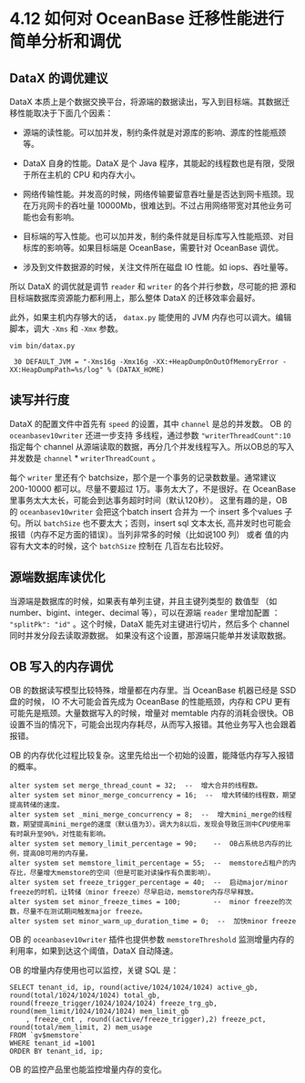 4.12 如何对 OceanBase 迁移性能进行简单分析和调优 
=====================================================



DataX 的调优建议 
-----------------------------

DataX 本质上是个数据交换平台，将源端的数据读出，写入到目标端。其数据迁移性能取决于下面几个因素：

* 源端的读性能。可以加并发，制约条件就是对源库的影响、源库的性能瓶颈等。

  

* DataX 自身的性能。DataX 是个 Java 程序，其能起的线程数也是有限，受限于所在主机的 CPU 和内存大小。

  

* 网络传输性能。并发高的时候，网络传输要留意吞吐量是否达到网卡瓶颈。现在万兆网卡的吞吐量 10000Mb，很难达到。不过占用网络带宽对其他业务可能也会有影响。

  

* 目标端的写入性能。也可以加并发，制约条件就是目标库写入性能瓶颈、对目标库的影响等。如果目标端是 OceanBase，需要针对 OceanBase 调优。

  

* 涉及到文件数据源的时候，关注文件所在磁盘 IO 性能。如 iops、吞吐量等。

  




所以 DataX 的调优就是调节 `reader` 和 `writer` 的各个并行参数，尽可能的把 源和目标端数据库资源能力都利用上，那么整体 DataX 的迁移效率会最好。

此外，如果主机内存够大的话， `datax.py` 能使用的 JVM 内存也可以调大。编辑脚本，调大 `-Xms` 和 `-Xmx` 参数。

```unknow
vim bin/datax.py

 30 DEFAULT_JVM = "-Xms16g -Xmx16g -XX:+HeapDumpOnOutOfMemoryError -XX:HeapDumpPath=%s/log" % (DATAX_HOME)
```



读写并行度 
-----------------------

DataX 的配置文件中首先有 `speed` 的设置，其中 `channel` 是总的并发数。 OB 的 `oceanbasev10writer` 还进一步支持 多线程，通过参数 `"writerThreadCount":10` 指定每个 channel 从源端读取的数据，再分几个并发线程写入。所以OB总的写入并发数是 `channel` \* `writerThreadCount` 。

每个 `writer` 里还有个 batchsize，那个是一个事务的记录数数量。通常建议 200-10000 都可以。尽量不要超过 1万。事务太大了，不是很好。在 OceanBase 里事务太大太长，可能会到达事务超时时间（默认120秒）。 这里有趣的是，OB 的 `oceanbasev10writer` 会把这个batch insert 合并为 一个 insert 多个values 子句。所以 `batchSize` 也不要太大；否则，insert sql 文本太长, 高并发时也可能会报错（内存不足方面的错误）。当列非常多的时候（比如说100 列） 或者 值的内容有大文本的时候，这个 `batchSize` 控制在 几百左右比较好。

源端数据库读优化 
--------------------------

当源端是数据库的时候，如果表有单列主键，并且主键列类型的 数值型 （如 number、bigint、integer、decimal 等），可以在源端 `reader` 里增加配置 ： `"splitPk": "id"` 。这个时候，DataX 能先对主键进行切片，然后多个 channel 同时并发分段去读取源数据。 如果没有这个设置，那源端只能单并发读取数据。

OB 写入的内存调优 
----------------------------

OB 的数据读写模型比较特殊，增量都在内存里。当 OceanBase 机器已经是 SSD 盘的时候， IO 不大可能会首先成为 OceanBase 的性能瓶颈，内存和 CPU 更有可能先是瓶颈。大量数据写入的时候，增量对 memtable 内存的消耗会很快。OB 设置不当的情况下，可能会出现内存耗尽，从而写入报错。其他业务写入也会跟着报错。

OB 的内存优化过程比较复杂。这里先给出一个初始的设置，能降低内存写入报错的概率。

```unknow
alter system set merge_thread_count = 32;  --  增大合并的线程数。
alter system set minor_merge_concurrency = 16;  --  增大转储的线程数，期望提高转储的速度。
alter system set _mini_merge_concurrency = 8;  --  增大mini_merge的线程数，期望提高mini_merge的速度（默认值为3）。调大为8以后，发现会导致压测中CPU使用率有时飙升至90%，对性能有影响。
alter system set memory_limit_percentage = 90;    --  OB占系统总内存的比例，提高OB可用的内存量。
alter system set memstore_limit_percentage = 55;  --  memstore占租户的内存比，尽量增大memstore的空间（但是可能对读操作有负面影响）。
alter system set freeze_trigger_percentage = 40;  --  启动major/minor freeze的时机，让转储（minor freeze）尽早启动，memstore内存尽早释放。
alter system set minor_freeze_times = 100;        --  minor freeze的次数，尽量不在测试期间触发major freeze。
alter system set minor_warm_up_duration_time = 0;  --  加快minor freeze
```



OB 的 `oceanbasev10writer` 插件也提供参数 `memstoreThreshold` 监测增量内存的利用率，如果到达这个阈值，DataX 自动降速。

OB 的增量内存使用也可以监控，关键 SQL 是：

```unknow
SELECT tenant_id, ip, round(active/1024/1024/1024) active_gb, round(total/1024/1024/1024) total_gb, round(freeze_trigger/1024/1024/1024) freeze_trg_gb, round(mem_limit/1024/1024/1024) mem_limit_gb
    , freeze_cnt , round((active/freeze_trigger),2) freeze_pct, round(total/mem_limit, 2) mem_usage
FROM `gv$memstore`
WHERE tenant_id =1001
ORDER BY tenant_id, ip;
```



OB 的监控产品里也能监控增量内存的变化。
